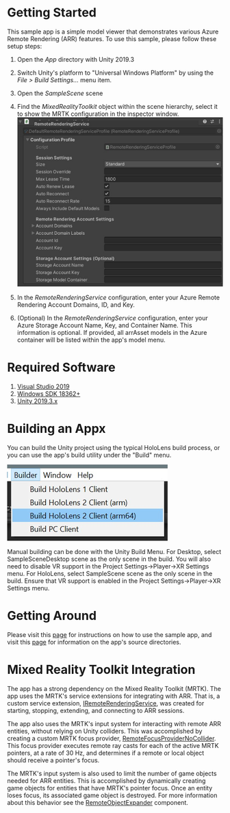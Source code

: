 # Getting Started
This sample app is a simple model viewer that demonstrates various Azure Remote Rendering (ARR) features. To use this sample, please follow these setup steps:

1.  Open the *App* directory with Unity 2019.3
2.  Switch Unity's platform to "Universal Windows Platform" by using the *File > Build Settings...* menu item.
3.  Open the *SampleScene* scene
4.  Find the *MixedRealityToolkit* object within the scene hierarchy, select it to show the MRTK configuration in the inspector window.\
![Editor Image](.documents/.images/editor-arr-service-config.jpg)

5.  In the *RemoteRenderingService* configuration, enter your Azure Remote Rendering Account Domains, ID, and Key. 
6.  (Optional) In the *RemoteRenderingService* configuration, enter your Azure Storage Account Name, Key, and Container Name. This information is optional. If provided, all arrAsset models in the Azure container will be listed within the app's model menu.

# Required Software
1. [Visual Studio 2019](https://developer.microsoft.com/en-us/)
2. [Windows SDK 18362+](https://developer.microsoft.com/en-us/windows/downloads/windows-10-sdk)
3. [Unity 2019.3.x](https://unity3d.com/get-unity/download/archive)

# Building an Appx
You can build the Unity project using the typical HoloLens build process, or you can use the app's build utility under the "Build" menu.

![Build Menu Image](.documents/.images/building.jpg)

Manual building can be done with the Unity Build Menu. For Desktop, select SampleSceneDesktop scene as the only scene in the build. You will also need to disable VR support in the Project Settings->Player->XR Settings menu. For HoloLens, select SampleScene scene as the only scene in the build. Ensure that VR support is enabled in the Project Settings->Player->XR Settings menu.

# Getting Around
Please visit this [page](.documents/app-usage.md) for instructions on how to use the sample app, and visit this [page](.documents/app-directories.md) for information on the app's source directories.

# Mixed Reality Toolkit Integration
The app has a strong dependency on the Mixed Reality Toolkit (MRTK). The app uses the MRTK's service extensions for integrating with ARR. That is, a custom service extension, [IRemoteRenderingService](./App/Assets/App/Services/Interfaces/IRemoteRenderingService.cs), was created for starting, stopping, extending, and connecting to ARR sessions.

The app also uses the MRTK's input system for interacting with remote ARR entities, without relying on Unity colliders. This was accomplished by creating a custom MRTK focus provider, [RemoteFocusProviderNoCollider](./App/Assets/App/Focus/RemoteFocusProviderNoColliders.cs). This focus provider executes remote ray casts for each of the active MRTK pointers, at a rate of 30 Hz, and determines if a remote or local object should receive a pointer's focus.

The MRTK's input system is also used to limit the number of game objects needed for ARR entities. This is accomplished by dynamically creating game objects for entities that have MRTK's pointer focus. Once an entity loses focus, its associated game object is destroyed. For more information about this behavior see the [RemoteObjectExpander](./App/Assets/App/RemoteObject/RemoteObjectExpander.cs) component. 
